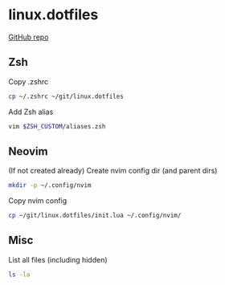 
# linux.dotfiles

[GitHub repo](https://github.com/mshaevitch/linux.dotfiles)

## Zsh

Copy .zshrc

```bash
cp ~/.zshrc ~/git/linux.dotfiles
```

Add Zsh alias

```bash
vim $ZSH_CUSTOM/aliases.zsh
```

## Neovim

(If not created already) Create nvim config dir (and parent dirs)

```bash
mkdir -p ~/.config/nvim
```

Copy nvim config

```bash
cp ~/git/linux.dotfiles/init.lua ~/.config/nvim/
```

## Misc

List all files (including hidden)

```bash
ls -la
```

